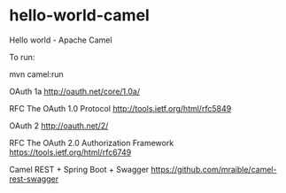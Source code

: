 # hello-world-camel
Hello world - Apache Camel

To run:

mvn camel:run


OAuth 1a
http://oauth.net/core/1.0a/

RFC The OAuth 1.0 Protocol
http://tools.ietf.org/html/rfc5849

OAuth 2
http://oauth.net/2/

RFC The OAuth 2.0 Authorization Framework
https://tools.ietf.org/html/rfc6749

Camel REST + Spring Boot + Swagger
https://github.com/mraible/camel-rest-swagger
